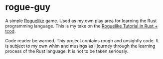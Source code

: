 # rogue-guy

A simple [Roguelike](https://en.wikipedia.org/wiki/Roguelike) game.  Used as my own play area for learning the Rust programming language.  This is my take on the [Roguelike Tutorial in Rust + tcod](https://tomassedovic.github.io/roguelike-tutorial/index.html).

Code reader be warned.  This project contains rough and unsightly code.  It is subject to my own whim and musings as I journey through the learning process of the Rust language.  It is not to be taken seriously.
